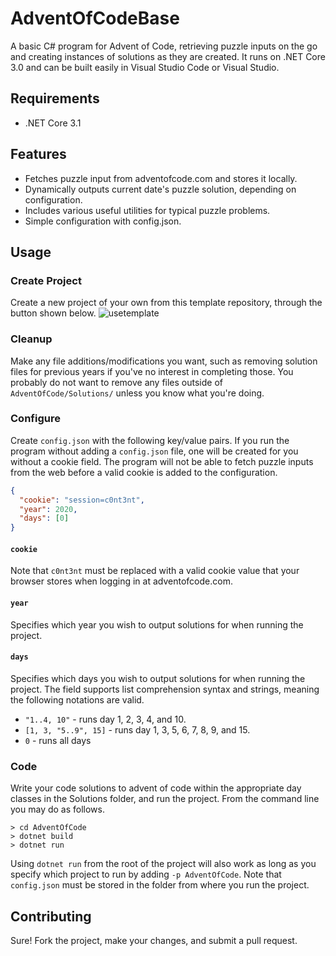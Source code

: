 # AdventOfCodeBase
A basic C# program for Advent of Code, retrieving puzzle inputs on the go and creating instances of solutions as they are created. It runs on .NET Core 3.0 and can be built easily in Visual Studio Code or Visual Studio. 

## Requirements
* .NET Core 3.1

## Features
* Fetches puzzle input from adventofcode.com and stores it locally.
* Dynamically outputs current date's puzzle solution, depending on configuration.
* Includes various useful utilities for typical puzzle problems.
* Simple configuration with config.json.

## Usage
### Create Project
Create a new project of your own from this template repository, through the button shown below.
![usetemplate](https://user-images.githubusercontent.com/23259585/95107477-3e522300-073a-11eb-8c80-c0cd4e1b5c11.png)

### Cleanup
Make any file additions/modifications you want, such as removing solution files for previous years if you've no interest in completing those. You probably do not want to remove any files outside of `AdventOfCode/Solutions/` unless you know what you're doing.

### Configure
Create `config.json` with the following key/value pairs. If you run the program without adding a `config.json` file, one will be created for you without a cookie field. The program will not be able to fetch puzzle inputs from the web before a valid cookie is added to the configuration. 
```json
{
  "cookie": "session=c0nt3nt",
  "year": 2020,
  "days": [0] 
}
```
#### `cookie`
Note that `c0nt3nt` must be replaced with a valid cookie value that your browser stores when logging in at adventofcode.com.

#### `year`
Specifies which year you wish to output solutions for when running the project.

#### `days`
Specifies which days you wish to output solutions for when running the project. The field supports list comprehension syntax and strings, meaning the following notations are valid.
* `"1..4, 10"` - runs day 1, 2, 3, 4, and 10.
* `[1, 3, "5..9", 15]` - runs day 1, 3, 5, 6, 7, 8, 9, and 15.
* `0` - runs all days


### Code
Write your code solutions to advent of code within the appropriate day classes in the Solutions folder, and run the project. From the command line you may do as follows.
```
> cd AdventOfCode
> dotnet build
> dotnet run
```
Using `dotnet run` from the root of the project will also work as long as you specify which project to run by adding `-p AdventOfCode`. Note that `config.json` must be stored in the folder from where you run the project.

## Contributing 
Sure! Fork the project, make your changes, and submit a pull request. 

